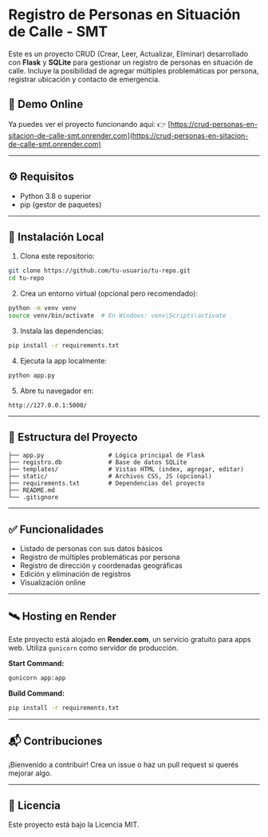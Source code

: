 # Registro de Personas en Situación de Calle - SMT

Este es un proyecto CRUD (Crear, Leer, Actualizar, Eliminar) desarrollado con **Flask** y **SQLite** para gestionar un registro de personas en situación de calle. Incluye la posibilidad de agregar múltiples problemáticas por persona, registrar ubicación y contacto de emergencia.

## 🚀 Demo Online

Ya puedes ver el proyecto funcionando aquí:
👉 [https://crud-personas-en-sitacion-de-calle-smt.onrender.com](https://crud-personas-en-sitacion-de-calle-smt.onrender.com)

---

## ⚙️ Requisitos
- Python 3.8 o superior
- pip (gestor de paquetes)

---

## 🧰 Instalación Local

1. Clona este repositorio:
```bash
git clone https://github.com/tu-usuario/tu-repo.git
cd tu-repo
```

2. Crea un entorno virtual (opcional pero recomendado):
```bash
python -m venv venv
source venv/bin/activate  # En Windows: venv\Scripts\activate
```

3. Instala las dependencias:
```bash
pip install -r requirements.txt
```

4. Ejecuta la app localmente:
```bash
python app.py
```

5. Abre tu navegador en:
```
http://127.0.0.1:5000/
```

---

## 📁 Estructura del Proyecto
```
├── app.py                  # Lógica principal de Flask
├── registro.db             # Base de datos SQLite
├── templates/              # Vistas HTML (index, agregar, editar)
├── static/                 # Archivos CSS, JS (opcional)
├── requirements.txt        # Dependencias del proyecto
├── README.md
└── .gitignore
```

---

## ✅ Funcionalidades
- Listado de personas con sus datos básicos
- Registro de múltiples problemáticas por persona
- Registro de dirección y coordenadas geográficas
- Edición y eliminación de registros
- Visualización online

---

## 🛰️ Hosting en Render

Este proyecto está alojado en **Render.com**, un servicio gratuito para apps web. Utiliza `gunicorn` como servidor de producción.

**Start Command:**
```bash
gunicorn app:app
```

**Build Command:**
```bash
pip install -r requirements.txt
```

---

## 📬 Contribuciones
¡Bienvenido a contribuir! Crea un issue o haz un pull request si querés mejorar algo.

---

## 🧾 Licencia
Este proyecto está bajo la Licencia MIT.
